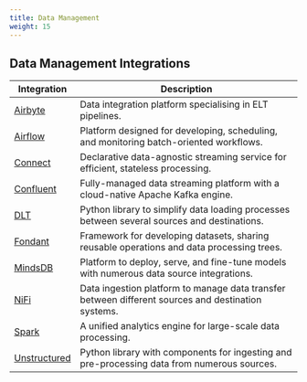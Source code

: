 ```yaml
---
title: Data Management
weight: 15
---
```


## Data Management Integrations

| Integration                     | Description                                                                                        |
| ------------------------------- | -------------------------------------------------------------------------------------------------- |
| [Airbyte](./airbyte/)           | Data integration platform specialising in ELT pipelines.                                           |
| [Airflow](./airflow/)           | Platform designed for developing, scheduling, and monitoring batch-oriented workflows.             |
| [Connect](./redpanda/)          | Declarative data-agnostic streaming service for efficient, stateless processing.                   |
| [Confluent](./confluent/)       | Fully-managed data streaming platform with a cloud-native Apache Kafka engine.                     |
| [DLT](./dlt/)                   | Python library to simplify data loading processes between several sources and destinations.        |
| [Fondant](./fondant/)           | Framework for developing datasets, sharing reusable operations and data processing trees.          |
| [MindsDB](./mindsdb/)           | Platform to deploy, serve, and fine-tune models with numerous data source integrations.            |
| [NiFi](./nifi/)                 | Data ingestion platform to manage data transfer between different sources and destination systems. |
| [Spark](./spark/)               | A unified analytics engine for large-scale data processing.                                        |
| [Unstructured](./unstructured/) | Python library with components for ingesting and pre-processing data from numerous sources.        |
